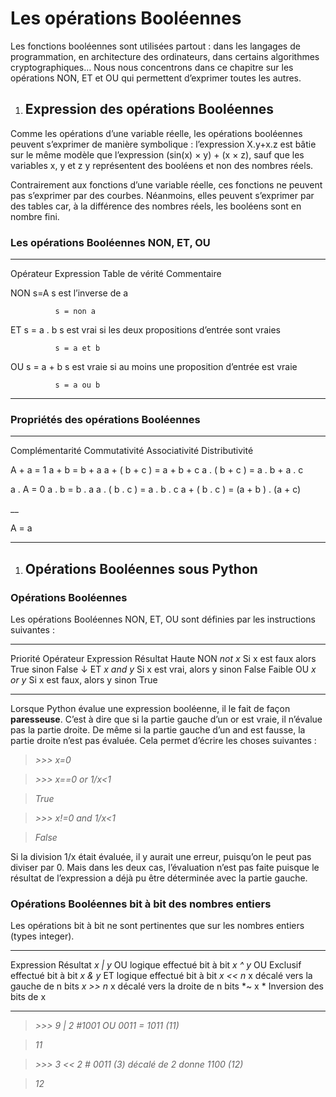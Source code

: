 Les opérations Booléennes
=========================

Les fonctions booléennes sont utilisées partout : dans les langages de
programmation, en architecture des ordinateurs, dans certains
algorithmes cryptographiques… Nous nous concentrons dans ce chapitre sur
les opérations NON, ET et OU qui permettent d’exprimer toutes les
autres.

1.  Expression des opérations Booléennes
    ------------------------------------

Comme les opérations d’une variable réelle, les opérations booléennes
peuvent s’exprimer de manière symbolique : l’expression X.y+x.z est
bâtie sur le même modèle que l’expression (sin(x) × y) + (x × z), sauf
que les variables x, y et z y représentent des booléens et non des
nombres réels.

Contrairement aux fonctions d’une variable réelle, ces fonctions ne
peuvent pas s’exprimer par des courbes. Néanmoins, elles peuvent
s’exprimer par des tables car, à la différence des nombres réels, les
booléens sont en nombre fini.

### Les opérations Booléennes NON, ET, OU

  ----------- ------------ ----------------- ------------------------------------------------------------
  Opérateur   Expression   Table de vérité   Commentaire

  NON         s=A                            s est l’inverse de a
                                             
              s = non a                      

  ET          s = a . b                      s est vrai si les deux propositions d’entrée sont vraies
                                             
              s = a et b                     

  OU          s = a + b                      s est vraie si au moins une proposition d’entrée est vraie
                                             
              s = a ou b                     
  ----------- ------------ ----------------- ------------------------------------------------------------

### Propriétés des opérations Booléennes

  ----------------- --------------- --------------------------- ------------------------------------
  Complémentarité   Commutativité   Associativité               Distributivité

  A + a = 1         a + b = b + a   a + ( b + c ) = a + b + c   a . ( b + c ) = a . b + a . c
                                                                
  a . A = 0         a . b = b . a   a . ( b . c ) = a . b . c   a + ( b . c ) = (a + b ) . (a + c)
                                                                
  \_\_                                                          
                                                                
  A = a                                                         
  ----------------- --------------- --------------------------- ------------------------------------

1.  Opérations Booléennes sous Python
    ---------------------------------

### Opérations Booléennes

Les opérations Booléennes NON, ET, OU sont définies par les instructions
suivantes :

  ---------- ----------- ------------ --------------------------------------
  Priorité   Opérateur   Expression   Résultat
  Haute      NON         *not x*      Si x est faux alors True sinon False
  ↓          ET          *x and y*    Si x est vrai, alors y sinon False
  Faible     OU          *x or y*     Si x est faux, alors y sinon True
  ---------- ----------- ------------ --------------------------------------

Lorsque Python évalue une expression booléenne, il le fait de façon
**paresseuse**. C’est à dire que si la partie gauche d’un or est vraie,
il n’évalue pas la partie droite. De même si la partie gauche d’un and
est fausse, la partie droite n’est pas évaluée. Cela permet d’écrire les
choses suivantes :

> *&gt;&gt;&gt; x=0*

> *&gt;&gt;&gt; x==0 or 1/x&lt;1*

> *True*

> *&gt;&gt;&gt; x!=0 and 1/x&lt;1*

> *False*

Si la division 1/x était évaluée, il y aurait une erreur, puisqu’on le
peut pas diviser par 0. Mais dans les deux cas, l’évaluation n’est pas
faite puisque le résultat de l’expression a déjà pu être déterminée avec
la partie gauche.

### Opérations Booléennes bit à bit des nombres entiers

Les opérations bit à bit ne sont pertinentes que sur les nombres entiers
(types integer).

  ---------------- -----------------------------------
  Expression       Résultat
  *x | y*          OU logique effectué bit à bit
  *x \^ y*         OU Exclusif effectué bit à bit
  *x & y*          ET logique effectué bit à bit
  *x &lt;&lt; n*   x décalé vers la gauche de n bits
  *x &gt;&gt; n*   x décalé vers la droite de n bits
  *\~ x *          Inversion des bits de x
  ---------------- -----------------------------------

> *&gt;&gt;&gt; 9 | 2 \#1001 OU 0011 = 1011 (11)*

> *11*

> *&gt;&gt;&gt; 3 &lt;&lt; 2 \# 0011 (3) décalé de 2 donne 1100 (12)*

> *12*

